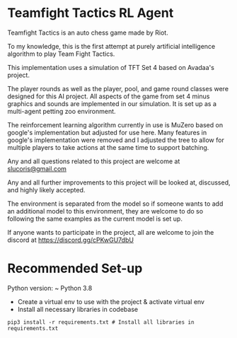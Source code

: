 # Teamfight Tactics RL Agent

Teamfight Tactics is an auto chess game made by Riot.

To my knowledge, this is the first attempt at purely artificial intelligence algorithm to play Team Fight Tactics.

This implementation uses a simulation of TFT Set 4 based on Avadaa's project.

The player rounds as well as the player, pool, and game round classes were designed for this AI project. All aspects of the game from set 4 minus graphics and sounds are implemented in our simulation. It is set up as a multi-agent petting zoo environment.

The reinforcement learning algorithm currently in use is MuZero based on google's implementation but adjusted for use here.
Many features in google's implementation were removed and I adjusted the tree to allow for multiple players to take actions at the same time to support batching.

Any and all questions related to this project are welcome at slucoris@gmail.com

Any and all further improvements to this project will be looked at, discussed, and highly likely accepted.

The environment is separated from the model so if someone wants to add an additional model to this environment, they are welcome to do so following the same examples as the current model is set up.

If anyone wants to participate in the project, all are welcome to join the discord at https://discord.gg/cPKwGU7dbU

# Recommended Set-up
Python version: ~ Python 3.8

- Create a virtual env to use with the project & activate virtual env
- Install all necessary libraries in codebase

```
pip3 install -r requirements.txt # Install all libraries in requirements.txt
